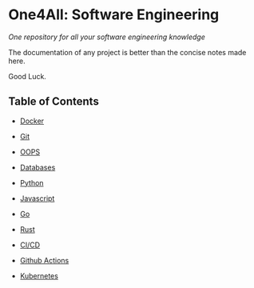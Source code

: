 # One4All: Software Engineering

*One repository for all your software engineering knowledge*

The documentation of any project is better than the concise notes made here.

Good Luck.

## Table of Contents

- [Docker](/docker)
- [Git](/git)
- [OOPS](/oops)

- [Databases](/databases)

- [Python](/python)
- [Javascript](/javascript)
- [Go](/go)
- [Rust](/rust)

- [CI/CD](/cicd)
- [Github Actions](/githubactions)
- [Kubernetes](/k8s)

